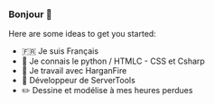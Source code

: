 ### Bonjour 👋


Here are some ideas to get you started:

- 🇫🇷 Je suis Français
- 🌱 Je connais le python / HTMLC - CSS et Csharp
- 👯 Je travail avec HarganFire
- 🔧 Développeur de ServerTools
- ✏️ Dessine et modélise à mes heures perdues


